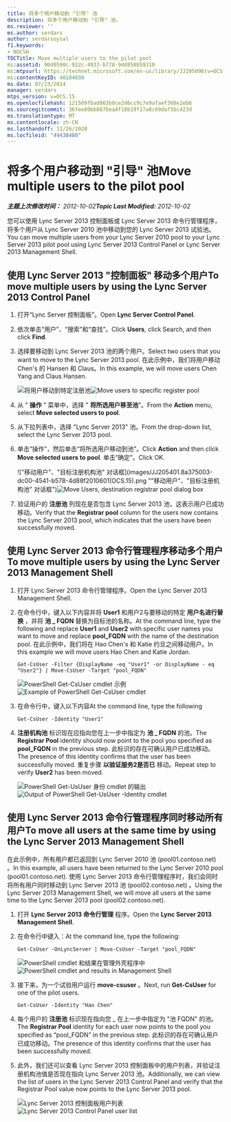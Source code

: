 ```yaml
---
title: 将多个用户移动到 "引导" 池
description: 将多个用户移动到 "引导" 池。
ms.reviewer: ''
ms.author: serdars
author: serdarsoysal
f1.keywords:
- NOCSH
TOCTitle: Move multiple users to the pilot pool
ms:assetid: 90d0590c-922c-4933-b778-9dd850b59310
ms:mtpsurl: https://technet.microsoft.com/en-us/library/JJ205096(v=OCS.15)
ms:contentKeyID: 48184838
ms.date: 07/23/2014
manager: serdars
mtps_version: v=OCS.15
ms.openlocfilehash: 121509fbad863b0ce2d6cc9c7e9afaef360e2eb6
ms.sourcegitcommit: 36fee89bb887bea4f18b19f17a8c69daf5bc423d
ms.translationtype: MT
ms.contentlocale: zh-CN
ms.lasthandoff: 11/26/2020
ms.locfileid: "49438480"
---
```

# <a name="move-multiple-users-to-the-pilot-pool"></a><span data-ttu-id="27cdc-103">将多个用户移动到 "引导" 池</span><span class="sxs-lookup"><span data-stu-id="27cdc-103">Move multiple users to the pilot pool</span></span>

<div data-xmlns="http://www.w3.org/1999/xhtml">

<div class="topic" data-xmlns="http://www.w3.org/1999/xhtml" data-msxsl="urn:schemas-microsoft-com:xslt" data-cs="https://msdn.microsoft.com/">

<div data-asp="https://msdn2.microsoft.com/asp">



</div>

<div id="mainSection">

<div id="mainBody"><span data-ttu-id="27cdc-104">

<span> </span></span><span class="sxs-lookup"><span data-stu-id="27cdc-104">

<span> </span></span></span>

<span data-ttu-id="27cdc-105">_**主题上次修改时间：** 2012-10-02_</span><span class="sxs-lookup"><span data-stu-id="27cdc-105">_**Topic Last Modified:** 2012-10-02_</span></span>

<span data-ttu-id="27cdc-106">您可以使用 Lync Server 2013 控制面板或 Lync Server 2013 命令行管理程序，将多个用户从 Lync Server 2010 池中移动到您的 Lync Server 2013 试验池。</span><span class="sxs-lookup"><span data-stu-id="27cdc-106">You can move multiple users from your Lync Server 2010 pool to your Lync Server 2013 pilot pool using Lync Server 2013 Control Panel or Lync Server 2013 Management Shell.</span></span>

<div>

## <a name="to-move-multiple-users-by-using-the-lync-server-2013-control-panel"></a><span data-ttu-id="27cdc-107">使用 Lync Server 2013 "控制面板" 移动多个用户</span><span class="sxs-lookup"><span data-stu-id="27cdc-107">To move multiple users by using the Lync Server 2013 Control Panel</span></span>

1.  <span data-ttu-id="27cdc-108">打开“Lync Server 控制面板”。</span><span class="sxs-lookup"><span data-stu-id="27cdc-108">Open **Lync Server Control Panel**.</span></span>

2.  <span data-ttu-id="27cdc-109">依次单击“用户”、“搜索”和“查找”。</span><span class="sxs-lookup"><span data-stu-id="27cdc-109">Click **Users**, click Search, and then click **Find**.</span></span>

3.  <span data-ttu-id="27cdc-110">选择要移动到 Lync Server 2013 池的两个用户。</span><span class="sxs-lookup"><span data-stu-id="27cdc-110">Select two users that you want to move to the Lync Server 2013 pool.</span></span> <span data-ttu-id="27cdc-111">在此示例中，我们将用户移动 Chen's 的 Hansen 和 Claus。</span><span class="sxs-lookup"><span data-stu-id="27cdc-111">In this example, we will move users Chen Yang and Claus Hansen.</span></span>
    
    <span data-ttu-id="27cdc-112">![将用户移动到特定注册池](images/JJ205096.70d510e1-8e6b-40a5-a80b-27cbc63fc337(OCS.15).jpg "将用户移动到特定注册池")</span><span class="sxs-lookup"><span data-stu-id="27cdc-112">![Move users to specific register pool](images/JJ205096.70d510e1-8e6b-40a5-a80b-27cbc63fc337(OCS.15).jpg "Move users to specific register pool")</span></span>  

4.  <span data-ttu-id="27cdc-113">从 " **操作** " 菜单中，选择 " **将所选用户移至池**"。</span><span class="sxs-lookup"><span data-stu-id="27cdc-113">From the **Action** menu, select **Move selected users to pool**.</span></span>

5.  <span data-ttu-id="27cdc-114">从下拉列表中，选择 "Lync Server 2013" 池。</span><span class="sxs-lookup"><span data-stu-id="27cdc-114">From the drop-down list, select the Lync Server 2013 pool.</span></span>

6.  <span data-ttu-id="27cdc-115">单击“操作”，然后单击“将所选用户移动到池”。</span><span class="sxs-lookup"><span data-stu-id="27cdc-115">Click **Action** and then click **Move selected users to pool**.</span></span> <span data-ttu-id="27cdc-116">单击“确定”。</span><span class="sxs-lookup"><span data-stu-id="27cdc-116">Click OK.</span></span>
    
    <span data-ttu-id="27cdc-117">!["移动用户"、"目标注册机构池" 对话框](images/JJ205401.8a375003-dc00-4541-b578-4d88f2010601(OCS.15).png ""移动用户"、"目标注册机构池" 对话框")</span><span class="sxs-lookup"><span data-stu-id="27cdc-117">![Move Users, destination registrar pool dialog box](images/JJ205401.8a375003-dc00-4541-b578-4d88f2010601(OCS.15).png "Move Users, destination registrar pool dialog box")</span></span>  

7.  <span data-ttu-id="27cdc-118">验证用户的 **注册池** 列现在是否包含 Lync Server 2013 池，这表示用户已成功移动。</span><span class="sxs-lookup"><span data-stu-id="27cdc-118">Verify that the **Registrar pool** column for the users now contains the Lync Server 2013 pool, which indicates that the users have been successfully moved.</span></span>

</div>

<div>

## <a name="to-move-multiple-users-by-using-the-lync-server-2013-management-shell"></a><span data-ttu-id="27cdc-119">使用 Lync Server 2013 命令行管理程序移动多个用户</span><span class="sxs-lookup"><span data-stu-id="27cdc-119">To move multiple users by using the Lync Server 2013 Management Shell</span></span>

1.  <span data-ttu-id="27cdc-120">打开 Lync Server 2013 命令行管理程序。</span><span class="sxs-lookup"><span data-stu-id="27cdc-120">Open the Lync Server 2013 Management Shell.</span></span>

2.  <span data-ttu-id="27cdc-121">在命令行中，键入以下内容并将 **User1** 和用户2与要移动的特定 **用户名进行替换** ，并将 **池 \_ FQDN** 替换为目标池的名称。</span><span class="sxs-lookup"><span data-stu-id="27cdc-121">At the command line, type the following and replace **User1** and **User2** with specific user names you want to move and replace **pool\_FQDN** with the name of the destination pool.</span></span> <span data-ttu-id="27cdc-122">在此示例中，我们将在 Hao Chen's 和 Katie 约旦之间移动用户。</span><span class="sxs-lookup"><span data-stu-id="27cdc-122">In this example we will move users Hao Chen and Katie Jordan.</span></span>
    
        Get-CsUser -Filter {DisplayName -eq "User1" -or DisplayName - eq "User2"} | Move-CsUser -Target "pool_FQDN"
    
    <span data-ttu-id="27cdc-123">![PowerShell Get-CsUser cmdlet 示例](images/JJ205096.767ff9fc-755d-4a80-a710-5b1367aecbe0(OCS.15).jpg "PowerShell Get-CsUser cmdlet 示例")</span><span class="sxs-lookup"><span data-stu-id="27cdc-123">![Example of PowerShell Get-CsUser cmdlet](images/JJ205096.767ff9fc-755d-4a80-a710-5b1367aecbe0(OCS.15).jpg "Example of PowerShell Get-CsUser cmdlet")</span></span>  

3.  <span data-ttu-id="27cdc-124">在命令行中，键入以下内容</span><span class="sxs-lookup"><span data-stu-id="27cdc-124">At the command line, type the following</span></span>
    
        Get-CsUser -Identity "User1"

4.  <span data-ttu-id="27cdc-125">**注册机构池** 标识现在应指向您在上一步中指定为 **池 \_ FQDN** 的池。</span><span class="sxs-lookup"><span data-stu-id="27cdc-125">The **Registrar Pool** identity should now point to the pool you specified as **pool\_FQDN** in the previous step.</span></span> <span data-ttu-id="27cdc-126">此标识的存在可确认用户已成功移动。</span><span class="sxs-lookup"><span data-stu-id="27cdc-126">The presence of this identity confirms that the user has been successfully moved.</span></span> <span data-ttu-id="27cdc-127">重复步骤 **以验证服务2是否已** 移动。</span><span class="sxs-lookup"><span data-stu-id="27cdc-127">Repeat step to verify **User2** has been moved.</span></span>
    
    <span data-ttu-id="27cdc-128">![PowerShell Get-UsUser 身份 cmdlet 的输出](images/JJ205096.8ff04c67-37a0-4156-bfbc-28f9f7b137c8(OCS.15).jpg "PowerShell Get-UsUser 身份 cmdlet 的输出")</span><span class="sxs-lookup"><span data-stu-id="27cdc-128">![Output of PowerShell Get-UsUser -Identity cmdlet](images/JJ205096.8ff04c67-37a0-4156-bfbc-28f9f7b137c8(OCS.15).jpg "Output of PowerShell Get-UsUser -Identity  cmdlet")</span></span>  

</div>

<div>

## <a name="to-move-all-users-at-the-same-time-by-using-the-lync-server-2013-management-shell"></a><span data-ttu-id="27cdc-129">使用 Lync Server 2013 命令行管理程序同时移动所有用户</span><span class="sxs-lookup"><span data-stu-id="27cdc-129">To move all users at the same time by using the Lync Server 2013 Management Shell</span></span>

<span data-ttu-id="27cdc-130">在此示例中，所有用户都已返回到 Lync Server 2010 池 (pool01.contoso.net) 。</span><span class="sxs-lookup"><span data-stu-id="27cdc-130">In this example, all users have been returned to the Lync Server 2010 pool (pool01.contoso.net).</span></span> <span data-ttu-id="27cdc-131">使用 Lync Server 2013 命令行管理程序时，我们会同时将所有用户同时移动到 Lync Server 2013 池 (pool02.contoso.net) 。</span><span class="sxs-lookup"><span data-stu-id="27cdc-131">Using the Lync Server 2013 Management Shell, we will move all users at the same time to the Lync Server 2013 pool (pool02.contoso.net).</span></span>

1.  <span data-ttu-id="27cdc-132">打开 **Lync Server 2013 命令行管理** 程序。</span><span class="sxs-lookup"><span data-stu-id="27cdc-132">Open the **Lync Server 2013 Management Shell**.</span></span>

2.  <span data-ttu-id="27cdc-133">在命令行中键入：</span><span class="sxs-lookup"><span data-stu-id="27cdc-133">At the command line, type the following:</span></span>
    
        Get-CsUser -OnLyncServer | Move-CsUser -Target "pool_FQDN"
    
    <span data-ttu-id="27cdc-134">![PowerShell cmdlet 和结果在管理外壳程序中](images/JJ205096.1e57ccb1-9378-4dc7-82b7-dcaa63a285c6(OCS.15).png "PowerShell cmdlet 和结果在管理外壳程序中")</span><span class="sxs-lookup"><span data-stu-id="27cdc-134">![PowerShell cmdlet and results in Management Shell](images/JJ205096.1e57ccb1-9378-4dc7-82b7-dcaa63a285c6(OCS.15).png "PowerShell cmdlet and results in Management Shell")</span></span>  

3.  <span data-ttu-id="27cdc-135">接下来，为一个试验用户运行 **move-csuser** 。</span><span class="sxs-lookup"><span data-stu-id="27cdc-135">Next, run **Get-CsUser** for one of the pilot users.</span></span>
    
        Get-CsUser -Identity "Hao Chen"

4.  <span data-ttu-id="27cdc-136">每个用户的 **注册池** 标识现在指向您 \_ 在上一步中指定为 "池 FQDN" 的池。</span><span class="sxs-lookup"><span data-stu-id="27cdc-136">The **Registrar Pool** identity for each user now points to the pool you specified as “pool\_FQDN” in the previous step.</span></span> <span data-ttu-id="27cdc-137">此标识的存在可确认用户已成功移动。</span><span class="sxs-lookup"><span data-stu-id="27cdc-137">The presence of this identity confirms that the user has been successfully moved.</span></span>

5.  <span data-ttu-id="27cdc-138">此外，我们还可以查看 Lync Server 2013 控制面板中的用户列表，并验证注册机构池值是否现在指向 Lync Server 2013 池。</span><span class="sxs-lookup"><span data-stu-id="27cdc-138">Additionally, we can view the list of users in the Lync Server 2013 Control Panel and verify that the Registrar Pool value now points to the Lync Server 2013 pool.</span></span>
    
    <span data-ttu-id="27cdc-139">![Lync Server 2013 控制面板用户列表](images/JJ205096.3f2e87a7-ec59-43c5-82cb-e770108bfb04(OCS.15).jpg "Lync Server 2013 控制面板用户列表")</span><span class="sxs-lookup"><span data-stu-id="27cdc-139">![Lync Server 2013 Control Panel user list](images/JJ205096.3f2e87a7-ec59-43c5-82cb-e770108bfb04(OCS.15).jpg "Lync Server 2013 Control Panel user list")</span></span>  

<span data-ttu-id="27cdc-140"></div>

</div>

<span> </span>

</div>

</div>

</span><span class="sxs-lookup"><span data-stu-id="27cdc-140"></div>

</div>

<span> </span>

</div>

</div>

</span></span></div>

